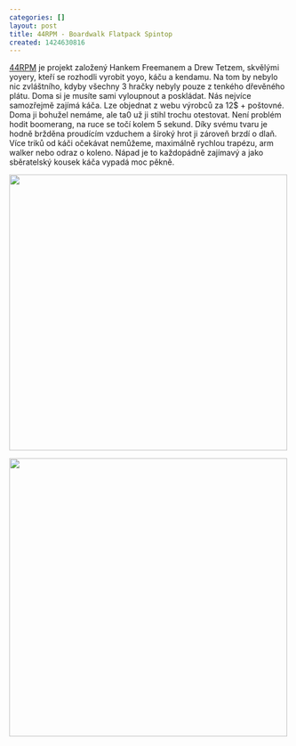 ```yaml
---
categories: []
layout: post
title: 44RPM - Boardwalk Flatpack Spintop
created: 1424630816
---
```

<p><a href="http://44rpmshop.com/">44RPM</a> je projekt založený Hankem Freemanem a Drew Tetzem, skvělými yoyery, kteří se rozhodli vyrobit yoyo, káču a kendamu. Na tom by nebylo nic zvláštního, kdyby všechny 3 hračky nebyly pouze z tenkého dřevěného plátu. Doma si je musíte sami vyloupnout a poskládat. Nás nejvíce samozřejmě zajímá káča. Lze objednat z webu výrobců za 12$ + poštovné. Doma ji bohužel nemáme, ale ta0 už ji stihl trochu otestovat. Není problém hodit boomerang, na ruce se točí kolem 5 sekund. Díky svému tvaru je hodně bržděna proudícím vzduchem a široký hrot ji zároveň brzdí o dlaň. Více triků od káči očekávat nemůžeme, maximálně rychlou trapézu, arm walker nebo odraz o koleno. Nápad je to každopádně zajímavý a jako sběratelský kousek káča vypadá moc pěkně.</p>

<p><img alt="" src="http://ta0.com/museum/images/other_tops/44RPM_the-boardwalk1.jpg" style="height: 496px; width: 500px;" /></p>

<p><img alt="" src="http://cdn.shopify.com/s/files/1/0703/5671/products/IMG_7175_1024x1024.JPG" style="height: 500px; width: 500px;" /></p>
